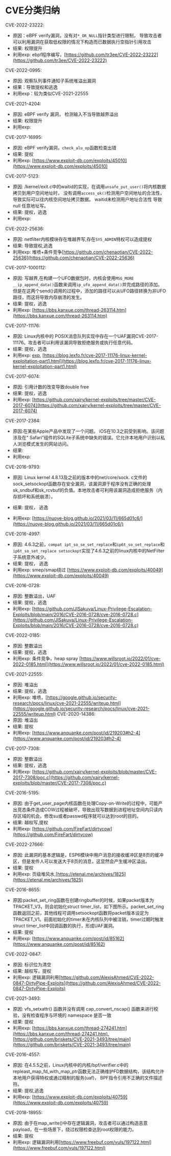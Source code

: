 # CVE分类归纳

CVE-2022-23222: 
+ 原因：eBPF verify漏洞，没有对`*_OR_NULL`指针类型进行限制，
导致攻击者可以利用漏洞在获取低权限的情况下构造而已数据执行空指针引用攻击
+ 结果: 权限提升
+ 利用exp: ebpf程序编写，[https://github.com/tr3ee/CVE-2022-23222](https://github.com/tr3ee/CVE-2022-23222)

CVE-2022-0995:
+ 原因: 观察队列事件通知子系统堆溢出漏洞
+ 结果：导致提权和逃逸
+ 利用exp：较为类似CVE-2021-22555

CVE-2021-4204:
+ 原因: eBPF verify 漏洞， 检测输入不当导致越界溢出
+ 结果: 权限提升
+ 利用exp: 

CVE-2017-16995:
+ 原因: eBPF verify漏洞，`check_alu_op`函数检查出错
+ 结果: 提权
+ 利用exp: [https://www.exploit-db.com/exploits/45010](https://www.exploit-db.com/exploits/45010) 

CVE-2017-5123:
+ 原因: /kernel/exit.c中的waitid的实现，在调用`unsafe_put_user()`将内核数据拷贝到用户空间地址时，
没有调用`access_ok()`检测用户空间地址的合法性，
导致实际可以往内核空间地址拷贝数据。 waitid未检测用户地址合法性 导致 null 任意地址写。
+ 结果: 提权，逃逸
+ 利用exp: 

CVE-2022-25636:
+ 原因: netfilter内核模块存在堆越界写,存在`SYS_ADMIN`特权可以造成提权
+ 结果: 导致提权,逃逸
+ 利用exp: 堆喷+条件竞争[https://github.com/chenaotian/CVE-2022-25636](https://github.com/chenaotian/CVE-2022-25636) 

CVE-2017-1000112:
+ 原因: 写越界,在构建一个UFO数据包时，内核会使用`MSG_MORE __ip_append_data()`函数来调用`ip_ufo_append_data()`并完成路径的添加。但是在这两个send()调用的过程中，添加的路径可以从UFO路径转换为非UFO路径，而这将导致内存崩溃的发生。
+ 结果: 提权，逃逸
+ 利用exp: [https://bbs.kanxue.com/thread-263114.htm](https://bbs.kanxue.com/thread-263114.htm)

CVE-2017-11176:
+ 原因: Linux内核中的 POSIX消息队列实现中存在一个UAF漏洞CVE-2017-11176。攻击者可以利用该漏洞导致拒绝服务或执行任意代码。
+ 结果: 提权，逃逸
+ 利用exp: [exp](https://raw.githubusercontent.com/lexfo/cve-2017-11176/master/cve-2017-11176.c), [https://blog.lexfo.fr/cve-2017-11176-linux-kernel-exploitation-part1.html](https://blog.lexfo.fr/cve-2017-11176-linux-kernel-exploitation-part1.html)

CVE-2017-6074:
+ 原因: 引用计数的改变导致double free
+ 结果: 提权，逃逸
+ 利用exp: [https://github.com/xairy/kernel-exploits/tree/master/CVE-2017-6074](https://github.com/xairy/kernel-exploits/tree/master/CVE-2017-6074)


CVE-2017-2384:
+ 原因:在某些Apple产品中发现了一个问题。 iOS在10.3之前受到影响。该问题涉及在“ Safari”组件的SQLite子系统中缺失的错误。它允许本地用户识别以私人浏览模式发生的网站访问。 
+ 结果: 
+ 利用exp: 


CVE-2016-9793:
+ 原因: Linux kernel 4.8.13及之前的版本中的net/core/sock.
c文件的sock_setsockopt函数存在安全漏洞，该漏洞源于程序没有正确的处理sk_sndbuf和sk_rcvbuf的负值。本地攻击者可利用该漏洞造成拒绝服务（内存损坏和系统崩溃）。

+ 结果: 提权， 逃逸
+ 利用exp: [https://nuoye-blog.github.io/2021/03/11/665d01c6/](https://nuoye-blog.github.io/2021/03/11/665d01c6/)

CVE-2016-4997:
+ 原因: 4.6.3之前，`compat ipt_so_se_set_replace`和`ip6t_so_set_replace`和`ip6t_so_set_replace setsockopt`实现了4.6.3之前的linux内核中的NetFilter子系统意外减少。
+ 结果: 提权， 逃逸
+ 利用exp: smep/smap绕过 [https://www.exploit-db.com/exploits/40049](https://www.exploit-db.com/exploits/40049)

CVE-2016-0728:
+ 原因: 整数溢出，UAF
+ 结果: 提权，逃逸
+ 利用exp: [https://github.com/JlSakuya/Linux-Privilege-Escalation-Exploits/blob/main/2016/CVE-2016-0728/cve-2016-0728.c](https://github.com/JlSakuya/Linux-Privilege-Escalation-Exploits/blob/main/2016/CVE-2016-0728/cve-2016-0728.c)

CVE-2022-0185:
+ 原因: 整数溢出
+ 结果: 提权，逃逸
+ 利用exp: 条件竞争，heap spray [https://www.willsroot.io/2022/01/cve-2022-0185.html](https://www.willsroot.io/2022/01/cve-2022-0185.html)

CVE-2021-22555:
+ 原因: 堆溢出
+ 结果: 提权，逃逸
+ 利用exp: 堆喷，[https://google.github.io/security-research/pocs/linux/cve-2021-22555/writeup.html](https://google.github.io/security-research/pocs/linux/cve-2021-22555/writeup.html)
CVE-2020-14386:
+ 原因: 堆溢出
+ 结果: 提权
+ 利用exp: [https://www.anquanke.com/post/id/219203#h2-4](https://www.anquanke.com/post/id/219203#h2-4)

CVE-2017-7308:
+ 原因: 整数溢出
+ 结果: 提权，逃逸
+ 利用exp: [https://github.com/xairy/kernel-exploits/blob/master/CVE-2017-7308/poc.c](https://github.com/xairy/kernel-exploits/blob/master/CVE-2017-7308/poc.c)

CVE-2016-5195:
+ 原因: 由于get_user_page内核函数在处理Copy-on-Write的过程中，可能产出竞态条件造成COW过程被破坏，导致出现写数据到进程地址空间内只读内存区域的机会。修改su或者passwd程序就可以达到root的目的。
+ 结果: 越权写,提权
+ 利用exp: [https://github.com/FireFart/dirtycow](https://github.com/FireFart/dirtycow)

CVE-2022-27666:
+ 原因: 此漏洞的基本逻辑是，ESP6模块中用户消息的接收缓冲区是8页的缓冲区，但是发件人可以发送大于8页的消息，这显然会产生缓冲区溢出。
+ 结果: 提权
+ 利用exp: 页级堆风水,[https://etenal.me/archives/1825](https://etenal.me/archives/1825)

CVE-2016-8655:
+ 原因:packet_set_ring函数在创建ringbuffer的时候，如果packet版本为TPACKET_V3，则会初始化struct timer_list，如下图所示。packet_set_ring函数返回之前，其他线程可调用setsockopt函数将packet版本设定为TPACKET_V1。前面初始化的timer未在内核队列中被注销，timer过期时触发struct timer_list中回调函数的执行，形成UAF漏洞。 
+ 结果: 提权
+ 利用exp: [https://www.anquanke.com/post/id/85162](https://www.anquanke.com/post/id/85162)

CVE-2022-0847:
+ 原因: 标识位为清空
+ 结果: 越权写，提权
+ 利用exp: 逻辑漏洞利用[https://github.com/AlexisAhmed/CVE-2022-0847-DirtyPipe-Exploits](https://github.com/AlexisAhmed/CVE-2022-0847-DirtyPipe-Exploits)

CVE-2021-3493:
+ 原因: vfs_setxattr() 函数并没有调用 cap_convert_nscap() 函数来进行校验，没有检查程序与环境的 namespace 是否一致
+ 结果: 提权
+ 利用exp: [https://bbs.kanxue.com/thread-274241.htm](https://bbs.kanxue.com/thread-274241.htm),[https://github.com/briskets/CVE-2021-3493/tree/main](https://github.com/briskets/CVE-2021-3493/tree/main)


CVE-2016-4557:
+ 原因: 在4.5.5之前，Linux内核中的内核/bpf/verifier.c中的repleast_map_fd_with_map_ptr函数无法正确维护FD数据结构，该结构允许本地用户获得特权或通过精制的服务(uaf)， BPF指令引用不正确的文件描述符。
+ 结果: 提权,逃逸
+ 利用exp: [https://www.exploit-db.com/exploits/40759](https://www.exploit-db.com/exploits/40759)

CVE-2018-18955:
+ 原因: 由于在map_write()中存在逻辑漏洞，攻击者可以通过构造恶意payload，在一些场景下，绕过权限检查达到root权限的能力。
+ 结果: 提权
+ 利用exp: 逻辑漏洞利用[https://www.freebuf.com/vuls/197122.html](https://www.freebuf.com/vuls/197122.html)

